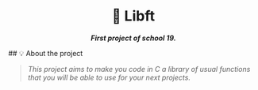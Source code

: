 <h1 align="center">
	📖 Libft
</h1>
<p align="center">
	<b><i>First project of school 19.</i></b><br>
</p>
## 💡 About the project

> _This project aims to make you code in C a library of usual functions
that you will be able to use for your next projects._
